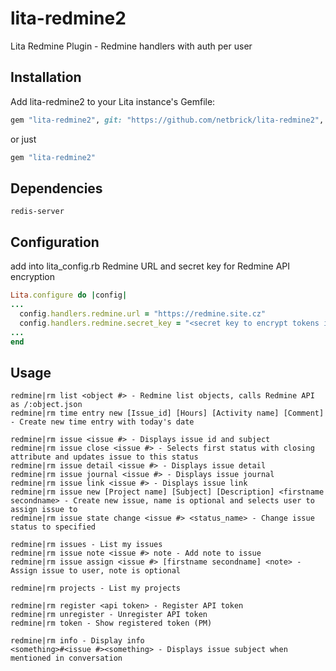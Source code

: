 # lita-redmine2

Lita Redmine Plugin - Redmine handlers with auth per user

## Installation

Add lita-redmine2 to your Lita instance's Gemfile:

``` ruby
gem "lita-redmine2", git: "https://github.com/netbrick/lita-redmine2", branch: "master"
```
or just

``` ruby
gem "lita-redmine2"
```

## Dependencies

```
redis-server
```

## Configuration

add into lita_config.rb Redmine URL and secret key for Redmine API encryption

``` ruby
Lita.configure do |config|
...
  config.handlers.redmine.url = "https://redmine.site.cz"
  config.handlers.redmine.secret_key = "<secret key to encrypt tokens in redis>"
...
end
```

## Usage

```
redmine|rm list <object #> - Redmine list objects, calls Redmine API as /:object.json
redmine|rm time entry new [Issue_id] [Hours] [Activity name] [Comment] - Create new time entry with today's date

redmine|rm issue <issue #> - Displays issue id and subject
redmine|rm issue close <issue #> - Selects first status with closing attribute and updates issue to this status
redmine|rm issue detail <issue #> - Displays issue detail
redmine|rm issue journal <issue #> - Displays issue journal
redmine|rm issue link <issue #> - Displays issue link
redmine|rm issue new [Project name] [Subject] [Description] <firstname secondname> - Create new issue, name is optional and selects user to assign issue to
redmine|rm issue state change <issue #> <status_name> - Change issue status to specified

redmine|rm issues - List my issues
redmine|rm issue note <issue #> note - Add note to issue
redmine|rm issue assign <issue #> [firstname secondname] <note> - Assign issue to user, note is optional

redmine|rm projects - List my projects

redmine|rm register <api token> - Register API token
redmine|rm unregister - Unregister API token
redmine|rm token - Show registered token (PM)

redmine|rm info - Display info
<something>#<issue #><something> - Displays issue subject when mentioned in conversation
```
